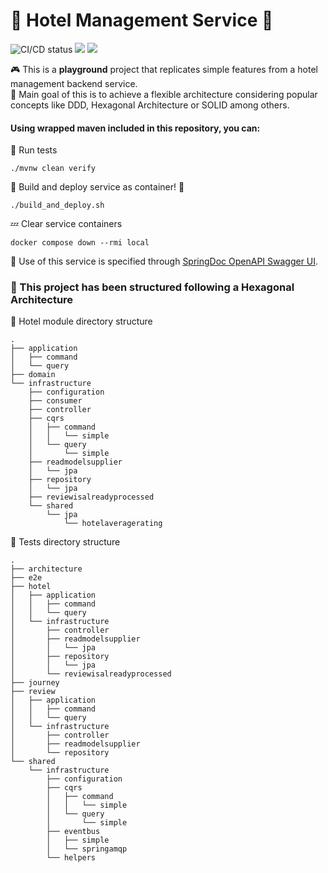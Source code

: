 # 🏨 Hotel Management Service 🏨

![CI/CD status](https://github.com/erickgualpa/hotel-management-service/actions/workflows/maven.yml/badge.svg)
[![](https://img.shields.io/badge/Spring%20Boot%20Version-3.4.1-blue)](/pom.xml)
[![](https://img.shields.io/badge/Java%20Version-21-blue)](/pom.xml)

🎮 This is a **playground** project that replicates simple features from a hotel management backend service.
<br>
🤔 Main goal of this is to achieve a flexible architecture considering popular concepts like DDD, Hexagonal Architecture
or
SOLID among others.

#### Using wrapped maven included in this repository, you can:

🧪 Run tests
<br>

```shell script
./mvnw clean verify
```

🚀 Build and deploy service as container! 🐳
<br>

```shell script
./build_and_deploy.sh
```

💤 Clear service containers

```shell script
docker compose down --rmi local
```

🔹 Use of this service is specified through [SpringDoc OpenAPI Swagger UI](http://localhost:8080/swagger-ui/index.html).
<br>

### 📣 This project has been structured following a Hexagonal Architecture

🏨 Hotel module directory structure

[//]: # (Directory tree below was generated using 'tree -d' command in the 'src/main/java/org/egualpam/contexts/hotelmanagement/hotel' directory)

```
.
├── application
│   ├── command
│   └── query
├── domain
└── infrastructure
    ├── configuration
    ├── consumer
    ├── controller
    ├── cqrs
    │   ├── command
    │   │   └── simple
    │   └── query
    │       └── simple
    ├── readmodelsupplier
    │   └── jpa
    ├── repository
    │   └── jpa
    ├── reviewisalreadyprocessed
    └── shared
        └── jpa
            └── hotelaveragerating
```

🧪 Tests directory structure

[//]: # (Directory tree below was generated using 'tree -d' command in the 'src/test/java/org/egualpam/contexts/hotelmanagement' directory)

```
.
├── architecture
├── e2e
├── hotel
│   ├── application
│   │   ├── command
│   │   └── query
│   └── infrastructure
│       ├── controller
│       ├── readmodelsupplier
│       │   └── jpa
│       ├── repository
│       │   └── jpa
│       └── reviewisalreadyprocessed
├── journey
├── review
│   ├── application
│   │   ├── command
│   │   └── query
│   └── infrastructure
│       ├── controller
│       ├── readmodelsupplier
│       └── repository
└── shared
    └── infrastructure
        ├── configuration
        ├── cqrs
        │   ├── command
        │   │   └── simple
        │   └── query
        │       └── simple
        ├── eventbus
        │   ├── simple
        │   └── springamqp
        └── helpers
```
